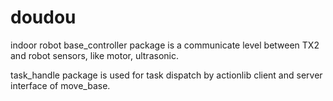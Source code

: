 # doudou
indoor robot
base_controller package is a communicate level between TX2 and robot sensors, like motor, ultrasonic.

task_handle package is used for task dispatch by actionlib client and server interface of move_base.
